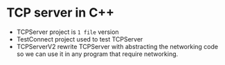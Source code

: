# TCP server in C++

- TCPServer project is `1 file` version
- TestConnect project used to test TCPServer
- TCPServerV2 rewrite TCPServer with abstracting the networking code so we can use it in any program that require networking.
